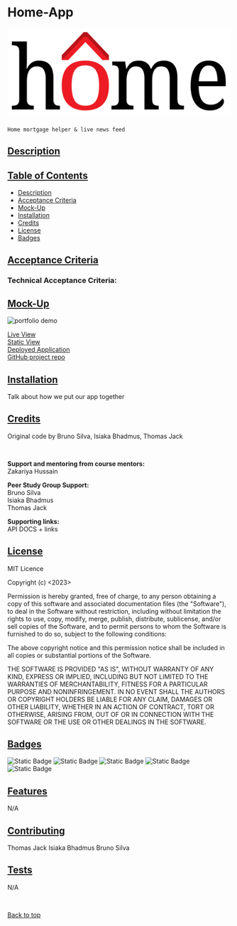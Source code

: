 # Home-App 
![](./assets/imgs/homeLogo.png)
<br>
<br> `Home mortgage helper & live news feed`

## [Description](#description)



## [Table of Contents](#table-of-contents)

* [Description](#descrition)
* [Acceptance Criteria](#acceptance-criteria)
* [Mock-Up](#mock-up)
* [Installation](#installation)
* [Credits](#credits)
* [License](#license)
* [Badges](#badges)

## [Acceptance Criteria](#acceptance-criteria)



### Technical Acceptance Criteria:



## [Mock-Up](#mock-up)

![portfolio demo]()

[Live View]()
<br>
[Static View]()
<br>
[Deployed Application]()
<br>
[GitHub project repo]()

## [Installation](#installation)

Talk about how we put our app together

## [Credits](#credits)

Original code by Bruno Silva, Isiaka Bhadmus, Thomas Jack

<br>


**Support and mentoring from course mentors:**
<br>
Zakariya Hussain

**Peer Study Group Support:**
<br>
Bruno Silva
<br>
Isiaka Bhadmus
<br>
Thomas Jack

**Supporting links:** <br>
API DOCS + links 



## [License](#license)

MIT Licence

Copyright (c) <2023> <Home-App>

Permission is hereby granted, free of charge, to any person obtaining a copy
of this software and associated documentation files (the "Software"), to deal
in the Software without restriction, including without limitation the rights
to use, copy, modify, merge, publish, distribute, sublicense, and/or sell
copies of the Software, and to permit persons to whom the Software is
furnished to do so, subject to the following conditions:

The above copyright notice and this permission notice shall be included in all
copies or substantial portions of the Software.

THE SOFTWARE IS PROVIDED "AS IS", WITHOUT WARRANTY OF ANY KIND, EXPRESS OR IMPLIED, INCLUDING BUT NOT LIMITED TO THE WARRANTIES OF MERCHANTABILITY, FITNESS FOR A PARTICULAR PURPOSE AND NONINFRINGEMENT. IN NO EVENT SHALL THE AUTHORS OR COPYRIGHT HOLDERS BE LIABLE FOR ANY CLAIM, DAMAGES OR OTHER LIABILITY, WHETHER IN AN ACTION OF CONTRACT, TORT OR OTHERWISE, ARISING FROM, OUT OF OR IN CONNECTION WITH THE SOFTWARE OR THE USE OR OTHER DEALINGS IN THE SOFTWARE.

## [Badges](#badges)

![Static Badge](https://img.shields.io/badge/JavaScript_50%25-orange)
![Static Badge](https://img.shields.io/badge/HTML_5%25-blue)
![Static Badge](https://img.shields.io/badge/CSS_10%25-Green)
![Static Badge](https://img.shields.io/badge/jQuery_25%25-yellow)
![Static Badge](https://img.shields.io/badge/Bootstrap_10%25-purple)

## [Features](#features)

N/A

## [Contributing](#contributing)

Thomas Jack
Isiaka Bhadmus
Bruno Silva

## [Tests](#tests)

N/A

<br>

[Back to top](#top)